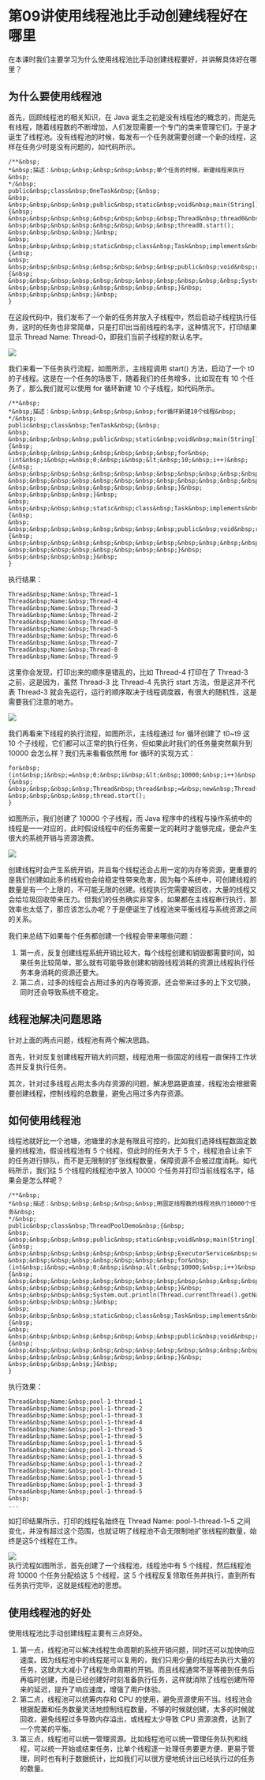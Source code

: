 # 第09讲使用线程池比手动创建线程好在哪里

在本课时我们主要学习为什么使用线程池比手动创建线程要好，并讲解具体好在哪里？

## 为什么要使用线程池

首先，回顾线程池的相关知识，在 Java 诞生之初是没有线程池的概念的，而是先有线程，随着线程数的不断增加，人们发现需要一个专门的类来管理它们，于是才诞生了线程池。没有线程池的时候，每发布一个任务就需要创建一个新的线程，这样在任务少时是没有问题的，如代码所示。

```
/**&nbsp;
*&nbsp;描述：&nbsp;&nbsp;&nbsp;&nbsp;&nbsp;单个任务的时候，新建线程来执行&nbsp;
*/&nbsp;
public&nbsp;class&nbsp;OneTask&nbsp;{&nbsp;
&nbsp;
&nbsp;&nbsp;&nbsp;&nbsp;public&nbsp;static&nbsp;void&nbsp;main(String[]&nbsp;args)&nbsp;{&nbsp;
&nbsp;&nbsp;&nbsp;&nbsp;&nbsp;&nbsp;&nbsp;&nbsp;Thread&nbsp;thread0&nbsp;=&nbsp;new&nbsp;Thread(new&nbsp;Task());
&nbsp;&nbsp;&nbsp;&nbsp;&nbsp;&nbsp;&nbsp;&nbsp;thread0.start();
&nbsp;&nbsp;&nbsp;&nbsp;}&nbsp;
&nbsp;
&nbsp;&nbsp;&nbsp;&nbsp;static&nbsp;class&nbsp;Task&nbsp;implements&nbsp;Runnable&nbsp;{&nbsp;
&nbsp;
&nbsp;&nbsp;&nbsp;&nbsp;&nbsp;&nbsp;&nbsp;&nbsp;public&nbsp;void&nbsp;run()&nbsp;{&nbsp;
&nbsp;&nbsp;&nbsp;&nbsp;&nbsp;&nbsp;&nbsp;&nbsp;&nbsp;&nbsp;&nbsp;System.out.println("Thread&nbsp;Name:&nbsp;"&nbsp;+&nbsp;Thread.currentThread().getName());
&nbsp;&nbsp;&nbsp;&nbsp;&nbsp;&nbsp;&nbsp;&nbsp;}&nbsp;
&nbsp;&nbsp;&nbsp;&nbsp;}&nbsp;
}
```

在这段代码中，我们发布了一个新的任务并放入子线程中，然后启动子线程执行任务，这时的任务也非常简单，只是打印出当前线程的名字，这种情况下，打印结果显示 Thread Name: Thread-0，即我们当前子线程的默认名字。

![](https://s0.lgstatic.com/i/image2/M01/AC/D8/CgotOV3bl\_OAP8gZAAAYnEDwotE879.png)

我们来看一下任务执行流程，如图所示，主线程调用 start() 方法，启动了一个 t0 的子线程。这是在一个任务的场景下，随着我们的任务增多，比如现在有 10 个任务了，那么我们就可以使用 for 循环新建 10 个子线程，如代码所示。

```
/**&nbsp;
*&nbsp;描述：&nbsp;&nbsp;&nbsp;&nbsp;&nbsp;for循环新建10个线程&nbsp;
*/&nbsp;
public&nbsp;class&nbsp;TenTask&nbsp;{&nbsp;
&nbsp;
&nbsp;&nbsp;&nbsp;&nbsp;public&nbsp;static&nbsp;void&nbsp;main(String[]&nbsp;args)&nbsp;{&nbsp;
&nbsp;&nbsp;&nbsp;&nbsp;&nbsp;&nbsp;&nbsp;&nbsp;for&nbsp;(int&nbsp;i&nbsp;=&nbsp;0;&nbsp;i&nbsp;&lt;&nbsp;10;&nbsp;i++)&nbsp;{&nbsp;
&nbsp;&nbsp;&nbsp;&nbsp;&nbsp;&nbsp;&nbsp;&nbsp;&nbsp;&nbsp;&nbsp;&nbsp;Thread&nbsp;thread&nbsp;=&nbsp;new&nbsp;Thread(new&nbsp;Task());
&nbsp;&nbsp;&nbsp;&nbsp;&nbsp;&nbsp;&nbsp;&nbsp;&nbsp;&nbsp;&nbsp;&nbsp;thread.start();
&nbsp;&nbsp;&nbsp;&nbsp;&nbsp;&nbsp;&nbsp;&nbsp;}&nbsp;
&nbsp;&nbsp;&nbsp;&nbsp;}&nbsp;
&nbsp;
&nbsp;&nbsp;&nbsp;&nbsp;static&nbsp;class&nbsp;Task&nbsp;implements&nbsp;Runnable&nbsp;{&nbsp;
&nbsp;
&nbsp;&nbsp;&nbsp;&nbsp;&nbsp;&nbsp;&nbsp;&nbsp;public&nbsp;void&nbsp;run()&nbsp;{&nbsp;
&nbsp;&nbsp;&nbsp;&nbsp;&nbsp;&nbsp;&nbsp;&nbsp;&nbsp;&nbsp;&nbsp;&nbsp;System.out.println("Thread&nbsp;Name:&nbsp;"&nbsp;+&nbsp;Thread.currentThread().getName());
&nbsp;&nbsp;&nbsp;&nbsp;&nbsp;&nbsp;&nbsp;&nbsp;}&nbsp;
&nbsp;&nbsp;&nbsp;&nbsp;}&nbsp;
}
```

执行结果：

```
Thread&nbsp;Name:&nbsp;Thread-1
Thread&nbsp;Name:&nbsp;Thread-4
Thread&nbsp;Name:&nbsp;Thread-3
Thread&nbsp;Name:&nbsp;Thread-2
Thread&nbsp;Name:&nbsp;Thread-0
Thread&nbsp;Name:&nbsp;Thread-5
Thread&nbsp;Name:&nbsp;Thread-6
Thread&nbsp;Name:&nbsp;Thread-7
Thread&nbsp;Name:&nbsp;Thread-8
Thread&nbsp;Name:&nbsp;Thread-9
```

这里你会发现，打印出来的顺序是错乱的，比如 Thread-4 打印在了 Thread-3 之前，这是因为，虽然  Thread-3 比  Thread-4 先执行 start 方法，但是这并不代表  Thread-3 就会先运行，运行的顺序取决于线程调度器，有很大的随机性，这是需要我们注意的地方。

![](https://s0.lgstatic.com/i/image2/M01/AC/B8/CgoB5l3bmAiAKPcnAAAnuMuAyEc996.png)

我们再看来下线程的执行流程，如图所示，主线程通过 for 循环创建了 t0\~t9 这 10 个子线程，它们都可以正常的执行任务，但如果此时我们的任务量突然飙升到 10000 会怎么样？我们先来看看依然用 for 循环的实现方式：

```
for&nbsp;(int&nbsp;i&nbsp;=&nbsp;0;&nbsp;i&nbsp;&lt;&nbsp;10000;&nbsp;i++)&nbsp;{&nbsp;
&nbsp;&nbsp;&nbsp;&nbsp;Thread&nbsp;thread&nbsp;=&nbsp;new&nbsp;Thread(new&nbsp;Task());
&nbsp;&nbsp;&nbsp;&nbsp;thread.start();
}
```

如图所示，我们创建了 10000 个子线程，而 Java 程序中的线程与操作系统中的线程是一一对应的，此时假设线程中的任务需要一定的耗时才能够完成，便会产生很大的系统开销与资源浪费。

![](https://s0.lgstatic.com/i/image2/M01/AC/B8/CgoB5l3bmCWACy-0AABGfJcEe18035.png)

创建线程时会产生系统开销，并且每个线程还会占用一定的内存等资源，更重要的是我们创建如此多的线程也会给稳定性带来危害，因为每个系统中，可创建线程的数量是有一个上限的，不可能无限的创建。线程执行完需要被回收，大量的线程又会给垃圾回收带来压力。但我们的任务确实非常多，如果都在主线程串行执行，那效率也太低了，那应该怎么办呢？于是便诞生了线程池来平衡线程与系统资源之间的关系。

我们来总结下如果每个任务都创建一个线程会带来哪些问题：

1. 第一点，反复创建线程系统开销比较大，每个线程创建和销毁都需要时间，如果任务比较简单，那么就有可能导致创建和销毁线程消耗的资源比线程执行任务本身消耗的资源还要大。
2. 第二点，过多的线程会占用过多的内存等资源，还会带来过多的上下文切换，同时还会导致系统不稳定。

## 线程池解决问题思路

针对上面的两点问题，线程池有两个解决思路。

首先，针对反复创建线程开销大的问题，线程池用一些固定的线程一直保持工作状态并反复执行任务。

其次，针对过多线程占用太多内存资源的问题，解决思路更直接，线程池会根据需要创建线程，控制线程的总数量，避免占用过多内存资源。

## 如何使用线程池

线程池就好比一个池塘，池塘里的水是有限且可控的，比如我们选择线程数固定数量的线程池，假设线程池有 5 个线程，但此时的任务大于 5 个，线程池会让余下的任务进行排队，而不是无限制的扩张线程数量，保障资源不会被过度消耗。如代码所示，我们往 5 个线程的线程池中放入 10000 个任务并打印当前线程名字，结果会是怎么样呢？

```
/**&nbsp;
*&nbsp;描述：&nbsp;&nbsp;&nbsp;&nbsp;&nbsp;用固定线程数的线程池执行10000个任务&nbsp;
*/&nbsp;
public&nbsp;class&nbsp;ThreadPoolDemo&nbsp;{&nbsp;
&nbsp;
&nbsp;&nbsp;&nbsp;&nbsp;public&nbsp;static&nbsp;void&nbsp;main(String[]&nbsp;args)&nbsp;{&nbsp;
&nbsp;&nbsp;&nbsp;&nbsp;&nbsp;&nbsp;&nbsp;&nbsp;ExecutorService&nbsp;service&nbsp;=&nbsp;Executors.newFixedThreadPool(5);
&nbsp;&nbsp;&nbsp;&nbsp;&nbsp;&nbsp;&nbsp;&nbsp;for&nbsp;(int&nbsp;i&nbsp;=&nbsp;0;&nbsp;i&nbsp;&lt;&nbsp;10000;&nbsp;i++)&nbsp;{&nbsp;
&nbsp;&nbsp;&nbsp;&nbsp;&nbsp;&nbsp;&nbsp;&nbsp;&nbsp;&nbsp;&nbsp;&nbsp;service.execute(new&nbsp;Task());
&nbsp;&nbsp;&nbsp;&nbsp;&nbsp;&nbsp;&nbsp;&nbsp;}&nbsp;
&nbsp;&nbsp;&nbsp;&nbsp;System.out.println(Thread.currentThread().getName());
&nbsp;&nbsp;&nbsp;&nbsp;}&nbsp;
&nbsp;
&nbsp;&nbsp;&nbsp;&nbsp;static&nbsp;class&nbsp;Task&nbsp;implements&nbsp;Runnable&nbsp;{&nbsp;
&nbsp;
&nbsp;&nbsp;&nbsp;&nbsp;&nbsp;&nbsp;&nbsp;&nbsp;public&nbsp;void&nbsp;run()&nbsp;{&nbsp;
&nbsp;&nbsp;&nbsp;&nbsp;&nbsp;&nbsp;&nbsp;&nbsp;&nbsp;&nbsp;&nbsp;&nbsp;System.out.println("Thread&nbsp;Name:&nbsp;"&nbsp;+&nbsp;Thread.currentThread().getName());
&nbsp;&nbsp;&nbsp;&nbsp;&nbsp;&nbsp;&nbsp;&nbsp;}&nbsp;
&nbsp;&nbsp;&nbsp;&nbsp;}&nbsp;
}
```

执行效果：

```
Thread&nbsp;Name:&nbsp;pool-1-thread-1
Thread&nbsp;Name:&nbsp;pool-1-thread-2
Thread&nbsp;Name:&nbsp;pool-1-thread-3
Thread&nbsp;Name:&nbsp;pool-1-thread-4
Thread&nbsp;Name:&nbsp;pool-1-thread-5
Thread&nbsp;Name:&nbsp;pool-1-thread-5
Thread&nbsp;Name:&nbsp;pool-1-thread-5
Thread&nbsp;Name:&nbsp;pool-1-thread-5
Thread&nbsp;Name:&nbsp;pool-1-thread-5
Thread&nbsp;Name:&nbsp;pool-1-thread-2
Thread&nbsp;Name:&nbsp;pool-1-thread-1
Thread&nbsp;Name:&nbsp;pool-1-thread-5
Thread&nbsp;Name:&nbsp;pool-1-thread-3
Thread&nbsp;Name:&nbsp;pool-1-thread-5
&nbsp;
...
```

如打印结果所示，打印的线程名始终在 Thread Name: pool-1-thread-1\~5 之间变化，并没有超过这个范围，也就证明了线程池不会无限制地扩张线程的数量，始终是这5个线程在工作。

![](https://s0.lgstatic.com/i/image2/M01/AC/D8/CgotOV3bmEOAaIncAABOPHpwdNY412.png)\
执行流程如图所示，首先创建了一个线程池，线程池中有 5 个线程，然后线程池将 10000 个任务分配给这 5 个线程，这 5 个线程反复领取任务并执行，直到所有任务执行完毕，这就是线程池的思想。

## 使用线程池的好处

使用线程池比手动创建线程主要有三点好处。

1. 第一点，线程池可以解决线程生命周期的系统开销问题，同时还可以加快响应速度。因为线程池中的线程是可以复用的，我们只用少量的线程去执行大量的任务，这就大大减小了线程生命周期的开销。而且线程通常不是等接到任务后再临时创建，而是已经创建好时刻准备执行任务，这样就消除了线程创建所带来的延迟，提升了响应速度，增强了用户体验。
2. 第二点，线程池可以统筹内存和 CPU 的使用，避免资源使用不当。线程池会根据配置和任务数量灵活地控制线程数量，不够的时候就创建，太多的时候就回收，避免线程过多导致内存溢出，或线程太少导致 CPU 资源浪费，达到了一个完美的平衡。
3. 第三点，线程池可以统一管理资源。比如线程池可以统一管理任务队列和线程，可以统一开始或结束任务，比单个线程逐一处理任务要更方便、更易于管理，同时也有利于数据统计，比如我们可以很方便地统计出已经执行过的任务的数量。
